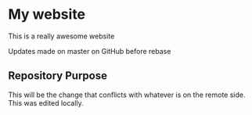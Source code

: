 # My website 

This is a really awesome website

Updates made on master on GitHub before rebase

## Repository Purpose

This will be the change that conflicts
with whatever is on the remote side.
This was edited locally.